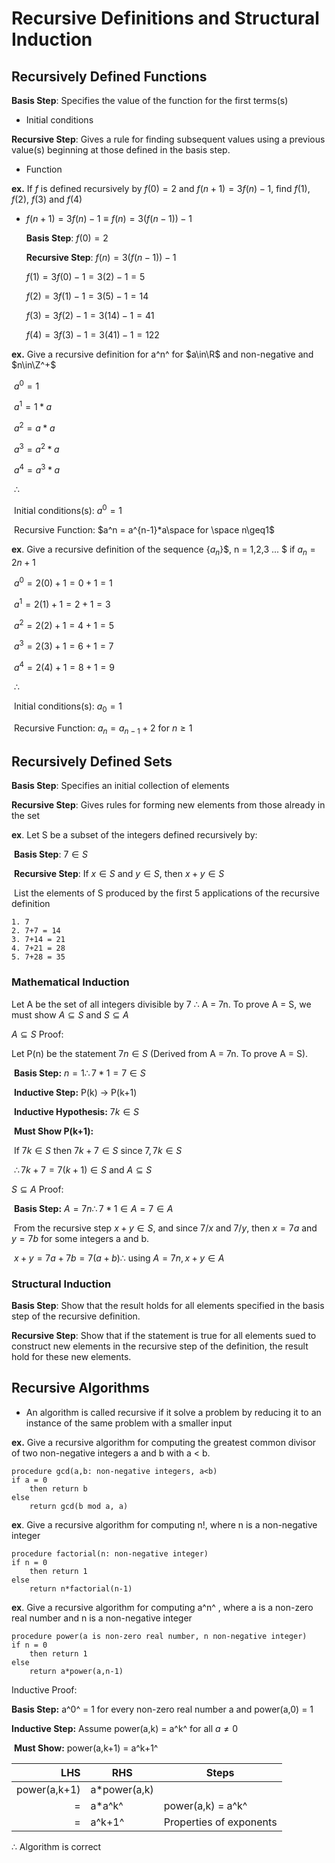 # Recursive Definitions and Structural Induction

## Recursively Defined Functions

**Basis Step**: Specifies the value of the function for the first terms(s)

* Initial conditions

**Recursive Step**: Gives a rule for finding subsequent values using a previous value(s) beginning at those defined in the basis step.

* Function

  

**ex.** If $f$ is defined recursively by $f(0) = 2$ and $f(n+1) = 3f(n) - 1$, find $f(1)$, $f(2)$, $f(3)$ and $f(4)$

* $f(n+1) = 3f(n) - 1 \equiv f(n) = 3(f(n-1)) - 1$

  **Basis Step**:  $f(0) = 2$

  **Recursive Step**: $f(n) = 3(f(n-1)) - 1$

  $f(1) = 3f(0)-1 = 3(2)-1 = 5$

  $f(2) =3f(1)-1 = 3(5)-1 = 14$

  $f(3) = 3f(2)-1 = 3(14)-1 = 41$

  $f(4) = 3f(3)-1 = 3(41)-1 = 122$

  

**ex.** Give a recursive definition for a^n^ for $a\in\R$ and non-negative and $n\in\Z^+$

​	$a^0 = 1$

​	$a^1 = 1*a$

​	$a^2 = a*a$

​	$a^3 = a^2*a$

​	$a^4 = a^3*a$

​	$\therefore$ 	

​	Initial conditions(s): $a^0 = 1$

​	Recursive Function: $a^n = a^{n-1}*a\space for \space n\geq1$



**ex**. Give a recursive definition of the sequence {${a_n}$}$, n = 1,2,3 ... $ if $a_n = 2n+1$

​	$a^0 = 2(0)+1 = 0+1 = 1$

​	$a^1 = 2(1)+1 = 2+1 = 3$

​	$a^2 = 2(2)+1 = 4+1 = 5$

​	$a^3 = 2(3)+1 = 6+1 = 7$

​	$a^4 = 2(4)+1 = 8+1 = 9$

​	$\therefore$ 	

​	Initial conditions(s): $a_0 = 1$

​	Recursive Function: $a_n = a_{n-1}+2$ for $n\geq1$



## Recursively Defined Sets

**Basis Step**: Specifies an initial collection of elements

**Recursive Step**: Gives rules for forming new elements from those already in the set



**ex**. Let S be a subset of the integers defined recursively by: 

​	**Basis Step**: $7\in S$

​	**Recursive Step**: If $x\in S$ and $y\in S$, then $x+y\in S$

​	List the elements of S produced by the first 5 applications of the recursive definition

 	1. 7
 	2. 7+7 = 14
 	3. 7+14 = 21
 	4. 7+21 = 28
 	5. 7+28 = 35

### Mathematical Induction

Let A be the set of all integers divisible by 7 $\therefore$ A = 7n. To prove A = S, we must show $A \subseteq S$ and $S\subseteq A$

$A \subseteq S$ Proof:

Let P(n) be the statement $7n\in S$ (Derived from A = 7n. To prove A = S). 

​	**Basis Step:**  $n = 1\therefore 7*1 = 7\in S$

​	**Inductive Step:** P(k)  → P(k+1)

​		**Inductive Hypothesis:** $7k\in S$

​		**Must Show P(k+1):** 

​			If $7k\in S$ then $7k+7\in S$ since $7, 7k\in S$

​			$\therefore 7k+7 = 7(k+1)\in S$ and $A \subseteq S$

$S\subseteq A$ Proof:

​	**Basis Step:**  $A = 7n\therefore 7*1 \in A= 7\in A$

​	From the recursive step $x+y\in S$, and since $7/x$ and $7/y$, then $x = 7a$ and $y = 7b$ for some integers 	a and b. 

​	$x+y = 7a+7b = 7(a+b) \therefore$ using $A = 7n, x+y\in A$



### Structural Induction 

**Basis Step**: Show that the result holds for all elements specified in the basis step of the recursive definition. 

**Recursive Step**: Show that if the statement is true for all elements sued to construct new elements in the recursive step of the definition, the result hold for these new elements.



## Recursive Algorithms

* An algorithm is called recursive if it solve a problem by reducing it to an instance of the same problem with a smaller input

**ex.** Give a recursive algorithm for computing the greatest common divisor of two non-negative integers a and b with a < b. 

```
procedure gcd(a,b: non-negative integers, a<b)
if a = 0 
	then return b
else 
	return gcd(b mod a, a)
```

**ex**. Give a recursive algorithm for computing n!, where n is a non-negative integer

```
procedure factorial(n: non-negative integer)
if n = 0
	then return 1
else 
	return n*factorial(n-1)
```

**ex**. Give a recursive algorithm for computing a^n^ , where a is a non-zero real number and n is a non-negative integer

```
procedure power(a is non-zero real number, n non-negative integer)
if n = 0
	then return 1
else 
	return a*power(a,n-1)
```

Inductive Proof:

**Basis Step:** a^0^ = 1 for every non-zero real number a and power(a,0) = 1

**Inductive Step:** Assume power(a,k) = a^k^ for all $a \neq 0$

​	**Must Show:**  power(a,k+1) = a^k+1^

|          LHS | RHS          | Steps                   |
| -----------: | ------------ | ----------------------- |
| power(a,k+1) | a*power(a,k) |                         |
|            = | a*a^k^       | power(a,k) = a^k^       |
|            = | a^k+1^       | Properties of exponents |

$\therefore$ Algorithm is correct